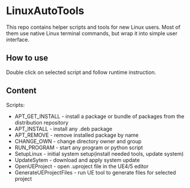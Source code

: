 # LinuxAutoTools

This repo contains helper scripts and tools for new Linux users.
Most of them use native Linux terminal commands, but wrap it into simple user interface.  


## How to use

Double click on selected script and follow runtime instruction.

## Content

Scripts:
- APT_GET_INSTALL - install a package or bundle of packages from the distribution repository
- APT_INSTALL - install any .deb package
- APT_REMOVE - remove installed package by name
- CHANGE_OWN - change directory owner and group
- RUN_PROGRAM - start any program or python script
- SetupLinux - initial system setup(install needed tools, update system)
- UpdateSytem - download and apply system update
- OpenUEProject - open .uproject file in the UE4/5 editor
- GenerateUEProjectFiles - run UE tool to generate files for selected project
